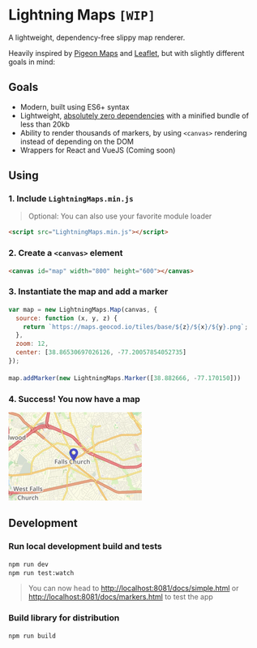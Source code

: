 # Lightning Maps `[WIP]`

A lightweight, dependency-free slippy map renderer.

Heavily inspired by [Pigeon Maps](https://github.com/mariusandra/pigeon-maps) and [Leaflet](https://leafletjs.com), but with slightly different goals in mind:

## Goals

* Modern, built using ES6+ syntax
* Lightweight, [absolutely zero dependencies](https://github.com/Geocodio/lightning-maps/blob/master/package.json#L28) with a minified bundle of less than 20kb
* Ability to render thousands of markers, by using `<canvas>` rendering instead of depending on the DOM
* Wrappers for React and VueJS (Coming soon)

## Using

### 1. Include `LightningMaps.min.js`

> Optional: You can also use your favorite module loader

```html
<script src="LightningMaps.min.js"></script>
```

### 2. Create a `<canvas>` element

```html
<canvas id="map" width="800" height="600"></canvas>
```

### 3. Instantiate the map and add a marker

```javascript
var map = new LightningMaps.Map(canvas, {
  source: function (x, y, z) {
    return `https://maps.geocod.io/tiles/base/${z}/${x}/${y}.png`;
  },
  zoom: 12,
  center: [38.86530697026126, -77.20057854052735]
});

map.addMarker(new LightningMaps.Marker([38.882666, -77.170150]))
```

### 4. Success! You now have a map

![Example](docs/screenshots/marker-single.png)

## Development

### Run local development build and tests

```bash
npm run dev
npm run test:watch
```

> You can now head to [http://localhost:8081/docs/simple.html](http://localhost:8081/docs/simple.html) or [http://localhost:8081/docs/markers.html](http://localhost:8081/docs/markers.html) to test the app

### Build library for distribution

```bash
npm run build
```
